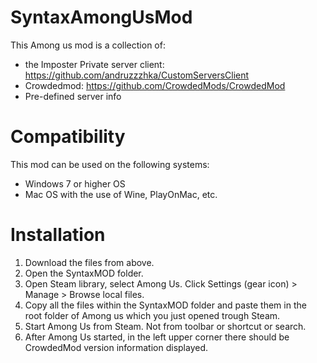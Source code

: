 # SyntaxAmongUsMod

This Among us mod is a collection of:
- the Imposter Private server client: https://github.com/andruzzzhka/CustomServersClient 
- Crowdedmod: https://github.com/CrowdedMods/CrowdedMod
- Pre-defined server info

# Compatibility
This mod can be used on the following systems:
- Windows 7 or higher OS
- Mac OS with the use of Wine, PlayOnMac, etc.

# Installation
1. Download the files from above.
2. Open the SyntaxMOD folder.
3. Open Steam library, select Among Us. Click Settings (gear icon) > Manage > Browse local files.
4. Copy all the files within the SyntaxMOD folder and paste them in the root folder of Among us which you just opened trough Steam.
5. Start Among Us from Steam. Not from toolbar or shortcut or search.
6. After Among Us started, in the left upper corner there should be CrowdedMod version information displayed.
